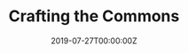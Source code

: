 ---
title: Crafting the Commons
summary: Led by Amy Twigger Holroyd (Nottingham Trent University), this trans-disciplinary project brought together artists, designers, and scholars to explore new and old forms of commoning.
tags: ["design", "ecology", "political theology", "activism"]
date: '2019-07-27T00:00:00Z'

# Optional external URL for project (replaces project detail page).
external_link: 'https://amytwiggerholroyd.com/Crafting-the-Commons'

# image:
#   caption: Photo by rawpixel on Unsplash
#   focal_point: Smart
  
slides: ""
---